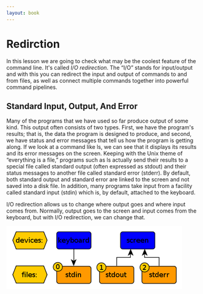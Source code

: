```yaml
---
layout: book
---
```


# Redirction
In this lesson we are going to check what may be the coolest feature of the
command line. It's called _I/O redirection_. The “I/O” stands for input/output
and with this you can redirect the input and output of commands to and from
files, as well as connect multiple commands together into powerful command
pipelines.

## Standard Input, Output, And Error
Many of the programs that we have used so far produce output of some kind.
This output often consists of two types. First, we have the program's results;
that is, the data the program is designed to produce, and second, we have
status and error messages that tell us how the program is getting along. If we
look at a command like ls, we can see that it displays its results and its
error messages on the screen.  Keeping with the Unix theme of “everything is a
file,” programs such as ls actually send their results to a special file
called standard output (often expressed as stdout) and their status messages
to another file called standard error (stderr). By default, both standard
output and standard error are linked to the screen and not saved into a disk
file.  In addition, many programs take input from a facility called standard
input (stdin) which is, by default, attached to the keyboard.

I/O redirection allows us to change where output goes and where input comes
from.  Normally, output goes to the screen and input comes from the keyboard,
but with I/O redirection, we can change that.

![io](./images/three_io.png)
